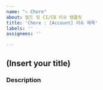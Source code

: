 ```yaml
---
name: "♾️ Chore"
about: 빌드 및 CI/CD 이슈 템플릿
title: 'Chore : [Account] 이슈 제목'
labels: ''
assignees: ''

---
```


## (Insert your title)

### Description
